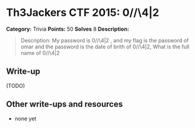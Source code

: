 # Th3Jackers CTF 2015: 0/\/\4|2

**Category:** Trivia
**Points:** 50
**Solves** 8
**Description:**

> Description: My password is 0/\/\4|2 , and my flag is the password of omar and the password is the date of brith of 0/\/\4|2, What is the full name of 0/\/\4|2

## Write-up

(TODO)

## Other write-ups and resources

* none yet
